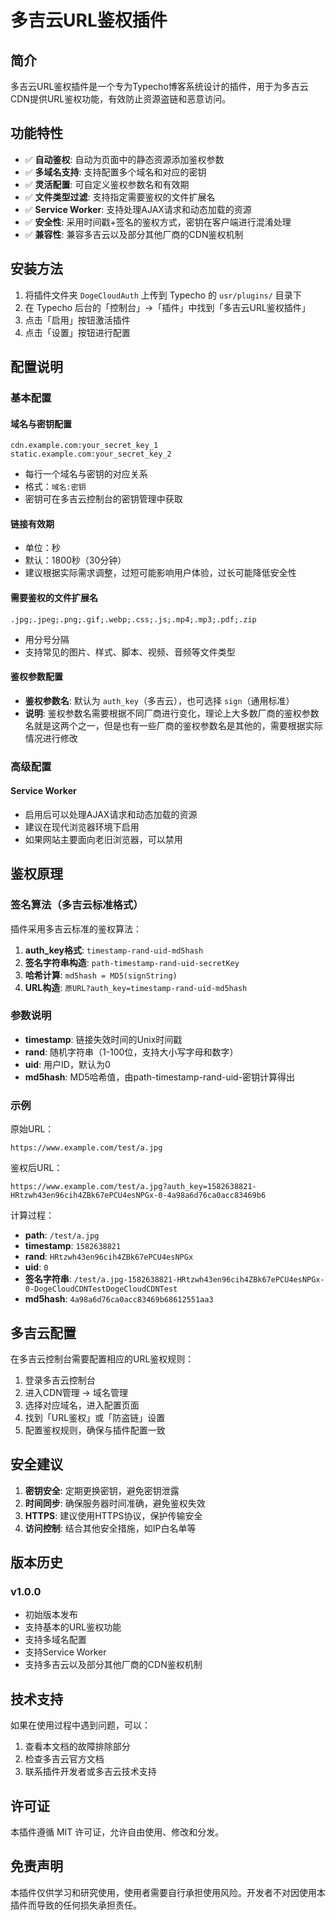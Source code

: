# 多吉云URL鉴权插件

## 简介

多吉云URL鉴权插件是一个专为Typecho博客系统设计的插件，用于为多吉云CDN提供URL鉴权功能，有效防止资源盗链和恶意访问。

## 功能特性

- ✅ **自动鉴权**: 自动为页面中的静态资源添加鉴权参数
- ✅ **多域名支持**: 支持配置多个域名和对应的密钥
- ✅ **灵活配置**: 可自定义鉴权参数名和有效期
- ✅ **文件类型过滤**: 支持指定需要鉴权的文件扩展名
- ✅ **Service Worker**: 支持处理AJAX请求和动态加载的资源
- ✅ **安全性**: 采用时间戳+签名的鉴权方式，密钥在客户端进行混淆处理
- ✅ **兼容性**: 兼容多吉云以及部分其他厂商的CDN鉴权机制

## 安装方法

1. 将插件文件夹 `DogeCloudAuth` 上传到 Typecho 的 `usr/plugins/` 目录下
2. 在 Typecho 后台的「控制台」->「插件」中找到「多吉云URL鉴权插件」
3. 点击「启用」按钮激活插件
4. 点击「设置」按钮进行配置

## 配置说明

### 基本配置

#### 域名与密钥配置
```
cdn.example.com:your_secret_key_1
static.example.com:your_secret_key_2
```
- 每行一个域名与密钥的对应关系
- 格式：`域名:密钥`
- 密钥可在多吉云控制台的密钥管理中获取

#### 链接有效期
- 单位：秒
- 默认：1800秒（30分钟）
- 建议根据实际需求调整，过短可能影响用户体验，过长可能降低安全性

#### 需要鉴权的文件扩展名
```
.jpg;.jpeg;.png;.gif;.webp;.css;.js;.mp4;.mp3;.pdf;.zip
```
- 用分号分隔
- 支持常见的图片、样式、脚本、视频、音频等文件类型

#### 鉴权参数配置
- **鉴权参数名**: 默认为 `auth_key`（多吉云），也可选择 `sign`（通用标准）
- **说明**: 鉴权参数名需要根据不同厂商进行变化，理论上大多数厂商的鉴权参数名就是这两个之一，但是也有一些厂商的鉴权参数名是其他的，需要根据实际情况进行修改



### 高级配置

#### Service Worker
- 启用后可以处理AJAX请求和动态加载的资源
- 建议在现代浏览器环境下启用
- 如果网站主要面向老旧浏览器，可以禁用

## 鉴权原理

### 签名算法（多吉云标准格式）

插件采用多吉云标准的鉴权算法：

1. **auth_key格式**: `timestamp-rand-uid-md5hash`
2. **签名字符串构造**: `path-timestamp-rand-uid-secretKey`
3. **哈希计算**: `md5hash = MD5(signString)`
4. **URL构造**: `原URL?auth_key=timestamp-rand-uid-md5hash`

### 参数说明

- **timestamp**: 链接失效时间的Unix时间戳
- **rand**: 随机字符串（1-100位，支持大小写字母和数字）
- **uid**: 用户ID，默认为0
- **md5hash**: MD5哈希值，由path-timestamp-rand-uid-密钥计算得出

### 示例

原始URL：
```
https://www.example.com/test/a.jpg
```

鉴权后URL：
```
https://www.example.com/test/a.jpg?auth_key=1582638821-HRtzwh43en96cih4ZBk67ePCU4esNPGx-0-4a98a6d76ca0acc83469b6
```

计算过程：
- **path**: `/test/a.jpg`
- **timestamp**: `1582638821`
- **rand**: `HRtzwh43en96cih4ZBk67ePCU4esNPGx`
- **uid**: `0`
- **签名字符串**: `/test/a.jpg-1582638821-HRtzwh43en96cih4ZBk67ePCU4esNPGx-0-DogeCloudCDNTestDogeCloudCDNTest`
- **md5hash**: `4a98a6d76ca0acc83469b68612551aa3`

## 多吉云配置

在多吉云控制台需要配置相应的URL鉴权规则：

1. 登录多吉云控制台
2. 进入CDN管理 -> 域名管理
3. 选择对应域名，进入配置页面
4. 找到「URL鉴权」或「防盗链」设置
5. 配置鉴权规则，确保与插件配置一致

## 安全建议

1. **密钥安全**: 定期更换密钥，避免密钥泄露
2. **时间同步**: 确保服务器时间准确，避免鉴权失效
3. **HTTPS**: 建议使用HTTPS协议，保护传输安全
4. **访问控制**: 结合其他安全措施，如IP白名单等


## 版本历史

### v1.0.0
- 初始版本发布
- 支持基本的URL鉴权功能
- 支持多域名配置
- 支持Service Worker
- 支持多吉云以及部分其他厂商的CDN鉴权机制


## 技术支持

如果在使用过程中遇到问题，可以：

1. 查看本文档的故障排除部分
2. 检查多吉云官方文档
3. 联系插件开发者或多吉云技术支持

## 许可证

本插件遵循 MIT 许可证，允许自由使用、修改和分发。

## 免责声明

本插件仅供学习和研究使用，使用者需要自行承担使用风险。开发者不对因使用本插件而导致的任何损失承担责任。